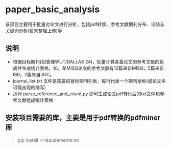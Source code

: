 # paper_basic_analysis
该项目主要用于批量对论文进行分析，包括pdf转换、参考文献期刊分布、词频与关键词分析(暂未整理上传)等

## 说明
- 根据目标期刊(如管理学UT/DALLAS 24)，批量计算各篇论文的参考文献的组成并生成统计表格。如，某MISQ论文的参考文献有10篇来自MISQ，5篇来自ISR，2篇来自JOC。
- journal_list.txt 文件是需要的目标期刊列表，每行代表一个期刊全称(或论文中可能出现的缩写)
- 运行 parse_reference_and_count.py 即可生成论文pdf转化后的txt文件和参考文献组成统计表格

## 安装项目需要的库，主要是用于pdf转换的pdfminer库
> pip install -r requirements.txt



